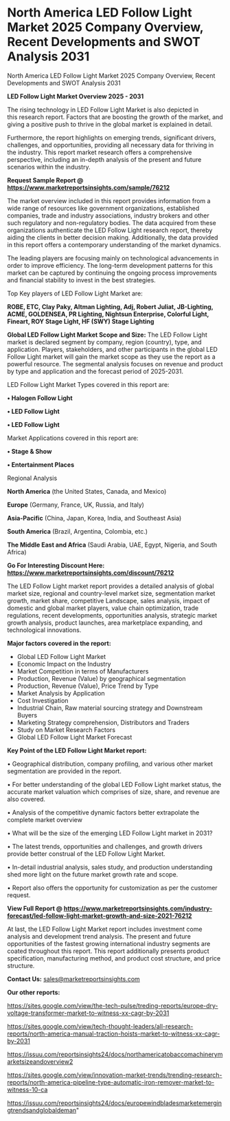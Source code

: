 # North America LED Follow Light Market 2025 Company Overview, Recent Developments and SWOT Analysis 2031
North America LED Follow Light Market 2025 Company Overview, Recent Developments and SWOT Analysis 2031

<Strong> LED Follow Light Market Overview 2025 - 2031</strong>

The rising technology in LED Follow Light Market is also depicted in this research report. Factors that are boosting the growth of the market, and giving a positive push to thrive in the global market is explained in detail.

Furthermore, the report highlights on emerging trends, significant drivers, challenges, and opportunities, providing all necessary data for thriving in the industry. This report market research offers a comprehensive perspective, including an in-depth analysis of the present and future scenarios within the industry.

<strong>Request Sample Report @ <a href=https://www.marketreportsinsights.com/sample/76212>https://www.marketreportsinsights.com/sample/76212</a></strong>

The market overview included in this report provides information from a wide range of resources like government organizations, established companies, trade and industry associations, industry brokers and other such regulatory and non-regulatory bodies. The data acquired from these organizations authenticate the LED Follow Light research report, thereby aiding the clients in better decision making. Additionally, the data provided in this report offers a contemporary understanding of the market dynamics.

The leading players are focusing mainly on technological advancements in order to improve efficiency. The long-term development patterns for this market can be captured by continuing the ongoing process improvements and financial stability to invest in the best strategies.

Top Key players of LED Follow Light Market are:

<strong>ROBE, ETC, Clay Paky, Altman Lighting, Adj, Robert Juliat, JB-Lighting, ACME, GOLDENSEA, PR Lighting, Nightsun Enterprise, Colorful Light, Fineart, ROY Stage Light, HF (SWY) Stage Lighting</strong>

<strong><b>Global LED Follow Light Market Scope and Size:</b></strong>
The LED Follow Light market is declared segment by company, region (country), type, and application. Players, stakeholders, and other participants in the global LED Follow Light market will gain the market scope as they use the report as a powerful resource. The segmental analysis focuses on revenue and product by type and application and the forecast period of 2025-2031.

LED Follow Light Market Types covered in this report are:

<strong>• Halogen Follow Light

• LED Follow Light

• LED Follow Light</strong>

Market Applications covered in this report are:

<strong>• Stage & Show

• Entertainment Places</strong> 

Regional Analysis

<strong>North America</strong> (the United States, Canada, and Mexico)

<strong>Europe</strong> (Germany, France, UK, Russia, and Italy)

<strong>Asia-Pacific</strong> (China, Japan, Korea, India, and Southeast Asia)

<strong>South America</strong> (Brazil, Argentina, Colombia, etc.)

<strong>The Middle East and Africa</strong> (Saudi Arabia, UAE, Egypt, Nigeria, and South Africa)

<strong>Go For Interesting Discount Here: <a href=https://www.marketreportsinsights.com/discount/76212>https://www.marketreportsinsights.com/discount/76212</a></strong>

The LED Follow Light market report provides a detailed analysis of global market size, regional and country-level market size, segmentation market growth, market share, competitive Landscape, sales analysis, impact of domestic and global market players, value chain optimization, trade regulations, recent developments, opportunities analysis, strategic market growth analysis, product launches, area marketplace expanding, and technological innovations.

<strong><b>Major factors covered in the report:</b></strong>
<ul>
  <li>Global LED Follow Light Market </li>
  <li>Economic Impact on the Industry</li>
  <li>Market Competition in terms of Manufacturers</li>
  <li>Production, Revenue (Value) by geographical segmentation</li>
  <li>Production, Revenue (Value), Price Trend by Type</li>
  <li>Market Analysis by Application</li>
  <li>Cost Investigation</li>
  <li>Industrial Chain, Raw material sourcing strategy and Downstream Buyers</li>
  <li>Marketing Strategy comprehension, Distributors and Traders</li>
  <li>Study on Market Research Factors</li>
  <li>Global LED Follow Light Market Forecast</li>
</ul>

<strong><b>Key Point of the LED Follow Light Market report:</b></strong>

• Geographical distribution, company profiling, and various other market segmentation are provided in the report.

• For better understanding of the global LED Follow Light market status, the accurate market valuation which comprises of size, share, and revenue are also covered.

• Analysis of the competitive dynamic factors better extrapolate the complete market overview

• What will be the size of the emerging LED Follow Light market in 2031?

• The latest trends, opportunities and challenges, and growth drivers provide better construal of the LED Follow Light Market.

• In-detail industrial analysis, sales study, and production understanding shed more light on the future market growth rate and scope.

• Report also offers the opportunity for customization as per the customer request.

<strong><b>View Full Report @ <a href=https://www.marketreportsinsights.com/industry-forecast/led-follow-light-market-growth-and-size-2021-76212>https://www.marketreportsinsights.com/industry-forecast/led-follow-light-market-growth-and-size-2021-76212</a></b></strong>


At last, the LED Follow Light Market report includes investment come analysis and development trend analysis. The present and future opportunities of the fastest growing international industry segments are coated throughout this report. This report additionally presents product specification, manufacturing method, and product cost structure, and price structure.

<strong>Contact Us:</strong>
sales@marketreportsinsights.com

<strong>Our other reports:</strong>

<a href=https://sites.google.com/view/the-tech-pulse/treding-reports/europe-dry-voltage-transformer-market-to-witness-xx-cagr-by-2031>https://sites.google.com/view/the-tech-pulse/treding-reports/europe-dry-voltage-transformer-market-to-witness-xx-cagr-by-2031</a>

<a href=https://sites.google.com/view/tech-thought-leaders/all-research-reports/north-america-manual-traction-hoists-market-to-witness-xx-cagr-by-2031>https://sites.google.com/view/tech-thought-leaders/all-research-reports/north-america-manual-traction-hoists-market-to-witness-xx-cagr-by-2031</a>

<a href=https://issuu.com/reportsinsights24/docs/northamericatobaccomachinerymarketsizeandoverview2>https://issuu.com/reportsinsights24/docs/northamericatobaccomachinerymarketsizeandoverview2</a>

<a href=https://sites.google.com/view/innovation-market-trends/trending-research-reports/north-america-pipeline-type-automatic-iron-remover-market-to-witness-10-ca>https://sites.google.com/view/innovation-market-trends/trending-research-reports/north-america-pipeline-type-automatic-iron-remover-market-to-witness-10-ca</a>

<a href=https://issuu.com/reportsinsights24/docs/europewindbladesmarketemergingtrendsandglobaldeman>https://issuu.com/reportsinsights24/docs/europewindbladesmarketemergingtrendsandglobaldeman</a>"
